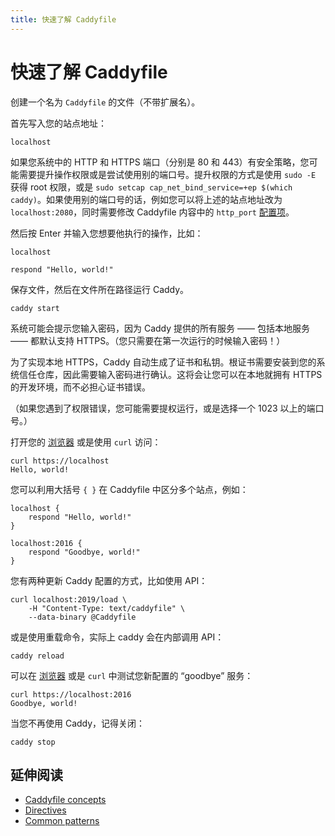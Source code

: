```yaml
---
title: 快速了解 Caddyfile
---
```


<h1 id="caddyfile-quick-start">
	快速了解 Caddyfile
</h1>

创建一个名为 `Caddyfile` 的文件（不带扩展名）。

首先写入您的站点地址：

```caddy
localhost
```

<aside class="tip">

如果您系统中的 HTTP 和 HTTPS 端口（分别是 80 和 443）有安全策略，您可能需要提升操作权限或是尝试使用别的端口号。提升权限的方式是使用 `sudo -E` 获得 root 权限，或是 `sudo setcap cap_net_bind_service=+ep $(which caddy)`。如果使用别的端口号的话，例如您可以将上述的站点地址改为 `localhost:2080`，同时需要修改 Caddyfile 内容中的 `http_port` [配置项](/docs/caddyfile/options)。

</aside>

然后按 Enter 并输入您想要他执行的操作，比如：

```caddy
localhost

respond "Hello, world!"
```

保存文件，然后在文件所在路径运行 Caddy。

<pre><code class="cmd bash">caddy start</code></pre>

系统可能会提示您输入密码，因为 Caddy 提供的所有服务 —— 包括本地服务 —— 都默认支持 HTTPS。（您只需要在第一次运行的时候输入密码！）

<aside class="tip">

为了实现本地 HTTPS，Caddy 自动生成了证书和私钥。根证书需要安装到您的系统信任仓库，因此需要输入密码进行确认。这将会让您可以在本地就拥有 HTTPS 的开发环境，而不必担心证书错误。

</aside>

（如果您遇到了权限错误，您可能需要提权运行，或是选择一个 1023 以上的端口号。）

打开您的 [浏览器](http://localhost) 或是使用 `curl` 访问：

<pre><code class="cmd"><span class="bash">curl https://localhost</span>
Hello, world!</code></pre>

您可以利用大括号 `{ }` 在 Caddyfile 中区分多个站点，例如：

```caddy
localhost {
	respond "Hello, world!"
}

localhost:2016 {
	respond "Goodbye, world!"
}
```

您有两种更新 Caddy 配置的方式，比如使用 API：

<pre><code class="cmd bash">curl localhost:2019/load \
	-H "Content-Type: text/caddyfile" \
	--data-binary @Caddyfile
</code></pre>

或是使用重载命令，实际上 caddy 会在内部调用 API：

<pre><code class="cmd bash">caddy reload</code></pre>

可以在 [浏览器](https://localhost:2016) 或是 `curl` 中测试您新配置的 “goodbye” 服务：

<pre><code class="cmd"><span class="bash">curl https://localhost:2016</span>
Goodbye, world!</code></pre>

当您不再使用 Caddy，记得关闭：

<pre><code class="cmd bash">caddy stop</code></pre>

<h2 id="further-reading">
  延伸阅读
</h2>

- [Caddyfile concepts](/docs/caddyfile/concepts)
- [Directives](/docs/caddyfile/directives)
- [Common patterns](/docs/caddyfile/patterns)
